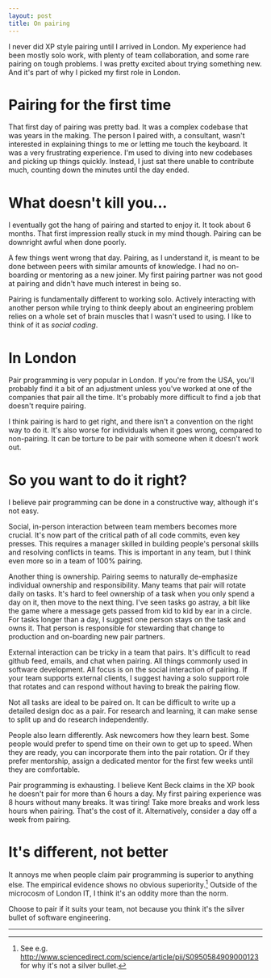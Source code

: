 ```yaml
---
layout: post
title: On pairing
---
```


I never did XP style pairing until I arrived in London. My experience
had been mostly solo work, with plenty of team collaboration, and some rare
pairing on tough problems. I was pretty excited about trying something
new. And it's part of why I picked my first role in London.

# Pairing for the first time

That first day of pairing was pretty bad. It was a complex
codebase that was years in the making. The person I paired with,
a consultant, wasn't interested in explaining things to me or
letting me touch the keyboard. It was a very frustrating experience.
I'm used to diving into new codebases and picking up things quickly.
Instead, I just sat there unable to contribute much, counting
down the minutes until the day ended.

# What doesn't kill you...

I eventually got the hang of pairing and started to enjoy it. It took about 6
months.  That first impression really stuck in my mind though. Pairing can be
downright awful when done poorly.

A few things went wrong that day. Pairing, as I understand it,
is meant to be done between peers with similar amounts of knowledge.
I had no on-boarding or mentoring as a new joiner. My first pairing partner
was not good at pairing and didn't have much interest in being so.

Pairing is fundamentally different to working solo. Actively interacting
with another person while trying to think deeply about an engineering
problem relies on a whole set of brain muscles that I wasn't used to
using. I like to think of it as _social coding_.

# In London

Pair programming is very popular in London. If you're from the USA, you'll
probably find it a bit of an adjustment unless you've worked at one of the
companies that pair all the time. It's probably more difficult to find a job
that doesn't require pairing.

I think pairing is hard to get right, and there isn't a convention on the right
way to do it.  It's also worse for individuals when it goes wrong, compared to
non-pairing. It can be torture to be pair with someone when it doesn't work out.
 
# So you want to do it right?

I believe pair programming can be done in a constructive way, although it's not
easy.

Social, in-person interaction between team members becomes more crucial. It's
now part of the critical path of all code commits, even key presses.  This
requires a manager skilled in building people's personal skills and resolving
conflicts in teams. This is important in any team, but I think even more so in
a team of 100% pairing.

Another thing is ownership. Pairing seems to naturally de-emphasize individual
ownership and responsibility. Many teams that pair will rotate daily on tasks.
It's hard to feel ownership of a task when you only spend a day on it, then
move to the next thing. I've seen tasks go astray, a bit like the game where a
message gets passed from kid to kid by ear in a circle.  For tasks longer than
a day, I suggest one person stays on the task and owns it. That person is
responsible for stewarding that change to production and on-boarding new pair
partners.

External interaction can be tricky in a team that pairs. It's difficult to read
github feed, emails, and chat when pairing. All things commonly used in
software development. All focus is on the social interaction of pairing. If
your team supports external clients, I suggest having a solo support role that
rotates and can respond without having to break the pairing flow.

Not all tasks are ideal to be paired on.  It can be difficult to write up a
detailed design doc as a pair.  For research and learning, it can make sense to
split up and do research independently.

People also learn differently. Ask newcomers how they learn best. Some
people would prefer to spend time on their own to get up to speed. When
they are ready, you can incorporate them into the pair rotation. Or
if they prefer mentorship, assign a dedicated mentor for the first few
weeks until they are comfortable.

Pair programming is exhausting. I believe Kent Beck claims in the XP book he
doesn't pair for more than 6 hours a day. My first pairing experience was 8
hours without many breaks. It was tiring!  Take more breaks and work less hours
when pairing. That's the cost of it. Alternatively, consider a day off a week
from pairing.

# It's different, not better

It annoys me when people claim pair programming is superior to anything
else. The empirical evidence shows no obvious superiority.[^1] Outside
of the microcosm of London IT, I think it's an oddity more than the norm.

Choose to pair if it suits your team, not because you think it's the
silver bullet of software engineering.

***

[^1]: See e.g.
<http://www.sciencedirect.com/science/article/pii/S0950584909000123> for why
it's not a silver bullet.
